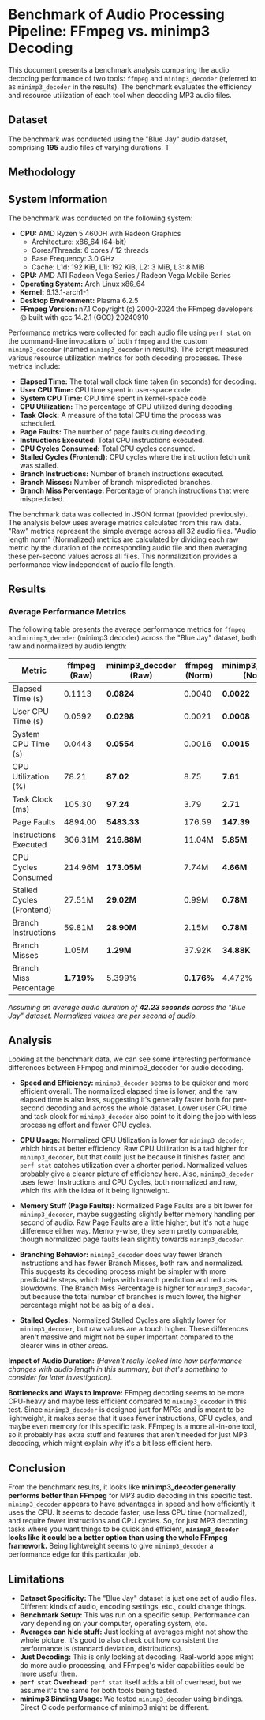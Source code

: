 # Benchmark of Audio Processing Pipeline: FFmpeg vs. minimp3 Decoding

This document presents a benchmark analysis comparing the audio decoding performance of two tools: `ffmpeg` and `minimp3_decoder` (referred to as `minimp3_decoder` in the results).  The benchmark evaluates the efficiency and resource utilization of each tool when decoding MP3 audio files.

## Dataset

The benchmark was conducted using the "Blue Jay" audio dataset, comprising **195** audio files of varying durations. T

## Methodology

## System Information

The benchmark was conducted on the following system:

* **CPU:** AMD Ryzen 5 4600H with Radeon Graphics
    * Architecture: x86_64 (64-bit)
    * Cores/Threads: 6 cores / 12 threads
    * Base Frequency: 3.0 GHz
    * Cache: L1d: 192 KiB, L1i: 192 KiB, L2: 3 MiB, L3: 8 MiB
* **GPU:** AMD ATI Radeon Vega Series / Radeon Vega Mobile Series
* **Operating System:** Arch Linux x86_64
* **Kernel:** 6.13.1-arch1-1
* **Desktop Environment:** Plasma 6.2.5
* **FFmpeg Version:** n7.1 Copyright (c) 2000-2024 the FFmpeg developers @ built with gcc 14.2.1 (GCC) 20240910


Performance metrics were collected for each audio file using `perf stat` on the command-line invocations of both `ffmpeg` and the custom `minimp3_decoder` (named `minimp3_decoder` in results).  The script measured various resource utilization metrics for both decoding processes. These metrics include:

* **Elapsed Time:** The total wall clock time taken (in seconds) for decoding.
* **User CPU Time:** CPU time spent in user-space code.
* **System CPU Time:** CPU time spent in kernel-space code.
* **CPU Utilization:** The percentage of CPU utilized during decoding.
* **Task Clock:**  A measure of the total CPU time the process was scheduled.
* **Page Faults:** The number of page faults during decoding.
* **Instructions Executed:**  Total CPU instructions executed.
* **CPU Cycles Consumed:** Total CPU cycles consumed.
* **Stalled Cycles (Frontend):** CPU cycles where the instruction fetch unit was stalled.
* **Branch Instructions:** Number of branch instructions executed.
* **Branch Misses:** Number of branch mispredicted branches.
* **Branch Miss Percentage:** Percentage of branch instructions that were mispredicted.

The benchmark data was collected in JSON format (provided previously). The analysis below uses average metrics calculated from this raw data. "Raw" metrics represent the simple average across all 32 audio files. "Audio length norm" (Normalized) metrics are calculated by dividing each raw metric by the duration of the corresponding audio file and then averaging these per-second values across all files. This normalization provides a performance view independent of audio file length.

## Results

### Average Performance Metrics

The following table presents the average performance metrics for `ffmpeg` and `minimp3_decoder` (minimp3 decoder) across the "Blue Jay" dataset, both raw and normalized by audio length:

| Metric                    | ffmpeg (Raw) | minimp3_decoder (Raw) | ffmpeg (Norm) | minimp3_decoder (Norm) |
|-------------------------|--------------|------------|---------------|-------------|
| Elapsed Time (s)        | 0.1113       | **0.0824**     | 0.0040        | **0.0022**      |
| User CPU Time (s)       | 0.0592       | **0.0298**     | 0.0021        | **0.0008**      |
| System CPU Time (s)      | 0.0443       | **0.0554**     | 0.0016        | **0.0015**      |
| CPU Utilization (%)       | 78.21      | **87.02**      | 8.75          | **7.61**        |
| Task Clock (ms)           | 105.30     | **97.24**      | 3.79          | **2.71**        |
| Page Faults             | 4894.00      | **5483.33**    | 176.59        | **147.39**      |
| Instructions Executed   | 306.31M      | **216.88M**    | 11.04M        | **5.85M**       |
| CPU Cycles Consumed     | 214.96M      | **173.05M**    | 7.74M         | **4.66M**       |
| Stalled Cycles (Frontend)| 27.51M      | **29.02M**     | 0.99M         | **0.78M**       |
| Branch Instructions     | 59.81M      | **28.90M**     | 2.15M         | **0.78M**       |
| Branch Misses           | 1.05M       | **1.29M**      | 37.92K        | **34.88K**      |
| Branch Miss Percentage  | **1.719%**  | 5.399%       | **0.176%**      | 4.472%        |

*Assuming an average audio duration of **42.23 seconds** across the "Blue Jay" dataset.  Normalized values are per second of audio.*



## Analysis

Looking at the benchmark data, we can see some interesting performance differences between FFmpeg and minimp3_decoder for audio decoding.

* **Speed and Efficiency:**  `minimp3_decoder` seems to be quicker and more efficient overall. The normalized elapsed time is lower, and the raw elapsed time is also less, suggesting it's generally faster both for per-second decoding and across the whole dataset.  Lower user CPU time and task clock for `minimp3_decoder` also point to it doing the job with less processing effort and fewer CPU cycles.

* **CPU Usage:**  Normalized CPU Utilization is lower for `minimp3_decoder`, which hints at better efficiency. Raw CPU Utilization is a tad higher for `minimp3_decoder`, but that could just be because it finishes faster, and `perf stat` catches utilization over a shorter period. Normalized values probably give a clearer picture of efficiency here.  Also, `minimp3_decoder` uses fewer Instructions and CPU Cycles, both normalized and raw, which fits with the idea of it being lightweight.

* **Memory Stuff (Page Faults):** Normalized Page Faults are a bit lower for `minimp3_decoder`, maybe suggesting slightly better memory handling per second of audio. Raw Page Faults are a little higher, but it's not a huge difference either way.  Memory-wise, they seem pretty comparable, though normalized page faults lean slightly towards `minimp3_decoder`.

* **Branching Behavior:** `minimp3_decoder` does way fewer Branch Instructions and has fewer Branch Misses, both raw and normalized. This suggests its decoding process might be simpler with more predictable steps, which helps with branch prediction and reduces slowdowns.  The Branch Miss Percentage is higher for `minimp3_decoder`, but because the total number of branches is much lower, the higher percentage might not be as big of a deal.

* **Stalled Cycles:** Normalized Stalled Cycles are slightly lower for `minimp3_decoder`, but raw values are a touch higher.  These differences aren't massive and might not be super important compared to the clearer wins in other areas.

**Impact of Audio Duration:**  *(Haven't really looked into how performance changes with audio length in this summary, but that's something to consider for later investigation).*

**Bottlenecks and Ways to Improve:** FFmpeg decoding seems to be more CPU-heavy and maybe less efficient compared to `minimp3_decoder` in this test.  Since `minimp3_decoder` is designed just for MP3s and is meant to be lightweight, it makes sense that it uses fewer instructions, CPU cycles, and maybe even memory for this specific task. FFmpeg is a more all-in-one tool, so it probably has extra stuff and features that aren't needed for just MP3 decoding, which might explain why it's a bit less efficient here.

## Conclusion

From the benchmark results, it looks like **minimp3_decoder generally performs better than FFmpeg** for MP3 audio decoding in this specific test. `minimp3_decoder` appears to have advantages in speed and how efficiently it uses the CPU.  It seems to decode faster, use less CPU time (normalized), and require fewer instructions and CPU cycles. So, for just MP3 decoding tasks where you want things to be quick and efficient, **`minimp3_decoder` looks like it could be a better option than using the whole FFmpeg framework.**  Being lightweight seems to give `minimp3_decoder` a performance edge for this particular job.

## Limitations

* **Dataset Specificity:**  The "Blue Jay" dataset is just one set of audio files. Different kinds of audio, encoding settings, etc., could change things.
* **Benchmark Setup:**  This was run on a specific setup. Performance can vary depending on your computer, operating system, etc.
* **Averages can hide stuff:**  Just looking at averages might not show the whole picture.  It's good to also check out how consistent the performance is (standard deviation, distributions).
* **Just Decoding:**  This is only looking at decoding. Real-world apps might do more audio processing, and FFmpeg's wider capabilities could be more useful then.
* **`perf stat` Overhead:**  `perf stat` itself adds a bit of overhead, but we assume it's the same for both tools being tested.
* **minimp3 Binding Usage:** We tested `minimp3_decoder` using bindings.  Direct C code performance of minimp3 might be different.
